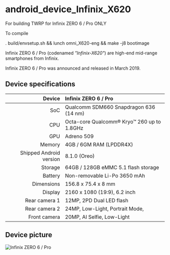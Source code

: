 # android_device_Infinix_X620
For building TWRP for Infinix ZERO 6 / Pro ONLY

To compile

. build/envsetup.sh && lunch omni_X620-eng && make -j8 bootimage

Infinix ZERO 6 / Pro (codenamed _"Infinix-X620"_) are high-end mid-range smartphones from Infinix.

Infinix ZERO 6 / Pro was announced and released in March 2019.

## Device specifications

| Device       | Infinix ZERO 6 / Pro                            |
| -----------: | :---------------------------------------------- |
| SoC          | Qualcomm SDM660 Snapdragon 636  (14 nm)         |
| CPU          | Octa-core Qualcomm® Kryo™ 260 up to 1.8GHz      |
| GPU          | Adreno 509                                      |
| Memory       | 4GB / 6GM RAM (LPDDR4X)                         |
| Shipped Android version | 8.1.0 (Oreo)                         |
| Storage      | 64GB / 128GB eMMC 5.1 flash storage             |
| Battery      | Non-removable Li-Po 3650 mAh                    |
| Dimensions   | 156.8 x 75.4 x 8 mm                             |
| Display      | 2160 x 1080 (19:9), 6.2 inch                    |
| Rear camera 1 | 12MP, 2PD Dual LED flash                       |
| Rear camera 2 | 24MP, Low-Light, Portrait Mode,                |
| Front camera | 20MP, AI Selfie, Low-Light                      |

## Device picture

![Infinix ZERO 6 / Pro](https://cdn2.gsmarena.com/vv/pics/infinix/infinix-zero-6-1.jpg)
